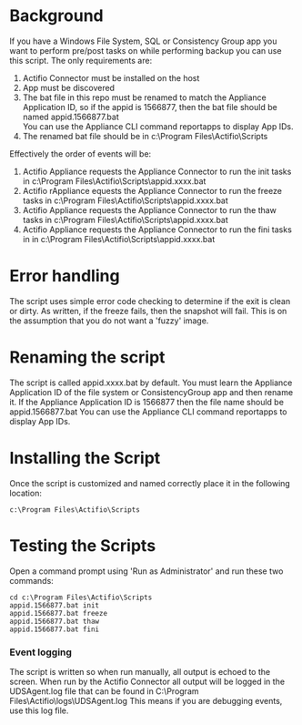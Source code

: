 # Background

If you have a Windows File System, SQL or Consistency Group app you want to perform pre/post tasks on while performing backup you can use this script. The only requirements are:

1)  Actifio Connector must be installed on the host
2)  App must be discovered
3)  The bat file in this repo must be renamed to match the Appliance Application ID, so if the appid is 1566877, then the bat file should be named appid.1566877.bat   
You can use the Appliance CLI command reportapps to display App IDs.
4)  The renamed bat file should be in c:\Program Files\Actifio\Scripts

Effectively the order of events will be:

1)  Actifio Appliance requests the Appliance Connector to run the init tasks in c:\Program Files\Actifio\Scripts\appid.xxxx.bat
2)  Actifio rAppliance equests the Appliance Connector to run the freeze tasks in c:\Program Files\Actifio\Scripts\appid.xxxx.bat
3)  Actifio Appliance requests the Appliance Connector to run the thaw tasks in c:\Program Files\Actifio\Scripts\appid.xxxx.bat
4)  Actifio Appliance requests the Appliance Connector to run the fini tasks in in c:\Program Files\Actifio\Scripts\appid.xxxx.bat


# Error handling

The script uses simple error code checking to determine if the exit is clean or dirty.   As written, if the freeze fails, then the snapshot will fail.   This is on the assumption that you do not want a 'fuzzy' image.    


# Renaming the script

The script is called appid.xxxx.bat by default.   You must learn the Appliance Application ID of the file system or ConsistencyGroup app and then rename it.   If the Appliance Application ID is 1566877 then the file name should be appid.1566877.bat
You can use the Appliance CLI command reportapps to display App IDs.   

# Installing the Script

Once the script is customized and named correctly place it in the following location:
```
c:\Program Files\Actifio\Scripts
```

# Testing the Scripts

Open a command prompt using 'Run as Administrator' and run these two commands:
```
cd c:\Program Files\Actifio\Scripts
appid.1566877.bat init
appid.1566877.bat freeze
appid.1566877.bat thaw
appid.1566877.bat fini
```

### Event logging
The script is written so when run manually, all output is echoed to the screen.   When run by the Actifio Connector all output will be logged in the UDSAgent.log file that can be found in C:\Program Files\Actifio\logs\UDSAgent.log
This means if you are debugging events, use this log file.
